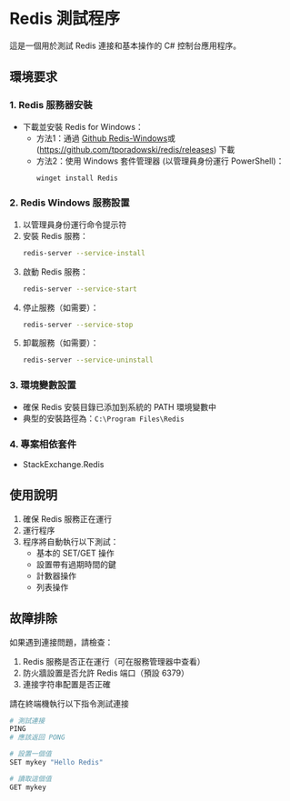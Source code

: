 # Redis 測試程序

這是一個用於測試 Redis 連接和基本操作的 C# 控制台應用程序。

## 環境要求

### 1. Redis 服務器安裝
- 下載並安裝 Redis for Windows：
  - 方法1：通過 [Github Redis-Windows](https://github.com/microsoftarchive/redis/releases)或(https://github.com/tporadowski/redis/releases) 下載
  - 方法2：使用 Windows 套件管理器 (以管理員身份運行 PowerShell)：
    ```powershell
    winget install Redis
    ```

### 2. Redis Windows 服務設置
1. 以管理員身份運行命令提示符
2. 安裝 Redis 服務：
   ```bash
   redis-server --service-install
   ```
3. 啟動 Redis 服務：
   ```bash
   redis-server --service-start
   ```
4. 停止服務（如需要）：
   ```bash
   redis-server --service-stop
   ```
5. 卸載服務（如需要）：
   ```bash
   redis-server --service-uninstall
   ```

### 3. 環境變數設置
- 確保 Redis 安裝目錄已添加到系統的 PATH 環境變數中
- 典型的安裝路徑為：`C:\Program Files\Redis`

### 4. 專案相依套件
- StackExchange.Redis

## 使用說明

1. 確保 Redis 服務正在運行
2. 運行程序
3. 程序將自動執行以下測試：
   - 基本的 SET/GET 操作
   - 設置帶有過期時間的鍵
   - 計數器操作
   - 列表操作

## 故障排除

如果遇到連接問題，請檢查：
1. Redis 服務是否正在運行（可在服務管理器中查看）
2. 防火牆設置是否允許 Redis 端口（預設 6379）
3. 連接字符串配置是否正確 

請在終端機執行以下指令測試連接
```bash
# 測試連接
PING
# 應該返回 PONG

# 設置一個值
SET mykey "Hello Redis"

# 讀取這個值
GET mykey 